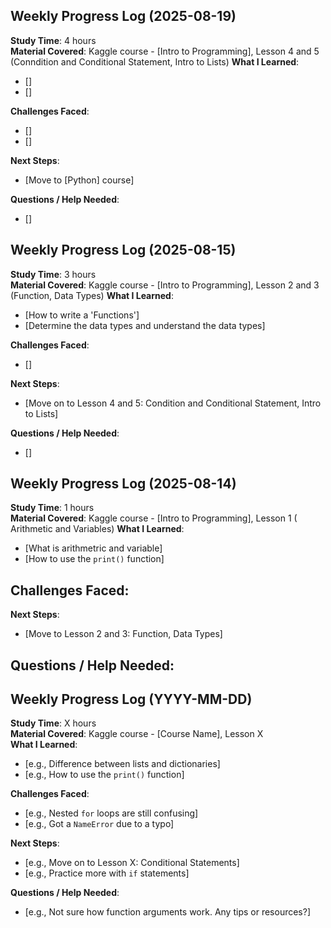 ## Weekly Progress Log (2025-08-19)

**Study Time**: 4 hours  
**Material Covered**: Kaggle course - [Intro to Programming], Lesson 4 and 5 (Conndition and Conditional Statement, Intro to Lists)
**What I Learned**:
- []
- []

**Challenges Faced**:
- []
- []

**Next Steps**:
- [Move to [Python] course]

**Questions / Help Needed**:
- []



## Weekly Progress Log (2025-08-15)

**Study Time**: 3 hours  
**Material Covered**: Kaggle course - [Intro to Programming], Lesson 2 and 3 (Function, Data Types)
**What I Learned**:
- [How to write a 'Functions']
- [Determine the data types and understand the data types]
  
**Challenges Faced**:
- []

**Next Steps**:
- [Move on to Lesson 4 and 5: Condition and Conditional Statement, Intro to Lists]

**Questions / Help Needed**:
- []



## Weekly Progress Log (2025-08-14)

**Study Time**: 1 hours  
**Material Covered**: Kaggle course - [Intro to Programming], Lesson 1 ( Arithmetic and Variables)
**What I Learned**:
- [What is arithmetric and variable]
- [How to use the `print()` function]

**Challenges Faced**:
-

**Next Steps**:
- [Move to Lesson 2 and 3: Function, Data Types]

**Questions / Help Needed**:
- 



## Weekly Progress Log (YYYY-MM-DD)

**Study Time**: X hours  
**Material Covered**: Kaggle course - [Course Name], Lesson X  
**What I Learned**:
- [e.g., Difference between lists and dictionaries]
- [e.g., How to use the `print()` function]

**Challenges Faced**:
- [e.g., Nested `for` loops are still confusing]
- [e.g., Got a `NameError` due to a typo]

**Next Steps**:
- [e.g., Move on to Lesson X: Conditional Statements]
- [e.g., Practice more with `if` statements]

**Questions / Help Needed**:
- [e.g., Not sure how function arguments work. Any tips or resources?]
